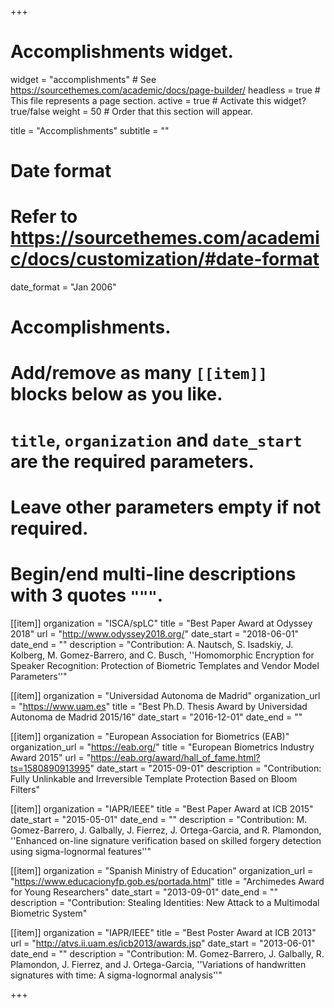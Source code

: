 +++
# Accomplishments widget.
widget = "accomplishments"  # See https://sourcethemes.com/academic/docs/page-builder/
headless = true  # This file represents a page section.
active = true  # Activate this widget? true/false
weight = 50  # Order that this section will appear.

title = "Accomplish&shy;ments"
subtitle = ""

# Date format
#   Refer to https://sourcethemes.com/academic/docs/customization/#date-format
date_format = "Jan 2006"

# Accomplishments.
#   Add/remove as many `[[item]]` blocks below as you like.
#   `title`, `organization` and `date_start` are the required parameters.
#   Leave other parameters empty if not required.
#   Begin/end multi-line descriptions with 3 quotes `"""`.

[[item]]
  organization = "ISCA/spLC"
  title = "Best Paper Award at Odyssey 2018"
  url = "http://www.odyssey2018.org/"
  date_start = "2018-06-01"
  date_end = ""
  description = "Contribution: A. Nautsch, S. Isadskiy, J. Kolberg, M. Gomez-Barrero, and C. Busch, ''Homomorphic Encryption for Speaker Recognition: Protection of Biometric Templates and Vendor Model Parameters''"

[[item]]
  organization = "Universidad Autonoma de Madrid"
  organization_url = "https://www.uam.es"
  title = "Best Ph.D. Thesis Award by Universidad Autonoma de Madrid 2015/16"
  date_start = "2016-12-01"
  date_end = ""
  
[[item]]
  organization = "European Association for Biometrics (EAB)"
  organization_url = "https://eab.org/"
  title = "European Biometrics Industry Award 2015"
  url = "https://eab.org/award/hall_of_fame.html?ts=1580890913995"
  date_start = "2015-09-01"
  description = "Contribution: Fully Unlinkable and Irreversible Template Protection Based on Bloom Filters"

[[item]]
  organization = "IAPR/IEEE"
  title = "Best Paper Award at ICB 2015"
  date_start = "2015-05-01"
  date_end = ""
  description = "Contribution: M. Gomez-Barrero, J. Galbally, J. Fierrez, J. Ortega-Garcia, and R. Plamondon, ''Enhanced on-line signature verification based on skilled forgery detection using sigma-lognormal features''"
  
[[item]]
  organization = "Spanish Ministry of Education"
  organization_url = "https://www.educacionyfp.gob.es/portada.html"
  title = "Archimedes Award for Young Researchers"
  date_start = "2013-09-01"
  date_end = ""
  description = "Contribution: Stealing Identities: New Attack to a Multimodal Biometric System"

[[item]]
  organization = "IAPR/IEEE"
  title = "Best Poster Award at ICB 2013"
  url = "http://atvs.ii.uam.es/icb2013/awards.jsp"
  date_start = "2013-06-01"
  date_end = ""
  description = "Contribution: M. Gomez-Barrero, J. Galbally, R. Plamondon, J. Fierrez, and J. Ortega-Garcia, ''Variations of handwritten signatures with time: A sigma-lognormal analysis''"

+++
